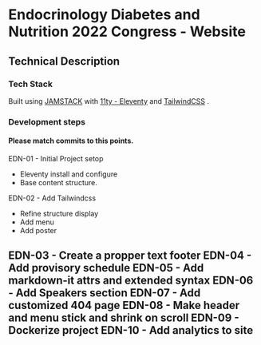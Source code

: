 # Endocrinology Diabetes and Nutrition 2022 Congress - Website
## Technical Description

### Tech Stack

Built using [JAMSTACK](https://jamstack.org/) with  [11ty - Eleventy](https://www.11ty.dev/) and [TailwindCSS](https://tailwindcss.com/) .

### Development steps
#### Please match commits to this points.

EDN-01 - Initial Project setop
- Eleventy install and configure
- Base content structure.

EDN-02 - Add Tailwindcss
- Refine structure display
- Add menu
- Add poster

EDN-03 - Create a propper text footer
EDN-04 - Add provisory schedule
EDN-05 - Add markdown-it attrs and extended syntax 
EDN-06 - Add Speakers section
EDN-07 - Add customized 404 page
EDN-08 - Make header and menu stick and shrink on scroll
EDN-09 - Dockerize project
EDN-10 - Add analytics to site
-----

